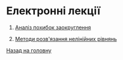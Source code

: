 # Електронні лекції

1. [Аналіз похибок заокруглення](1.md)

2. [Методи розв'язання нелінійних рівнянь](2.md)

[Назад на головну](../README.md)
